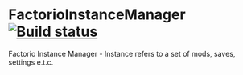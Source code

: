 # FactorioInstanceManager [![Build status](https://ci.appveyor.com/api/projects/status/414yhkkdvly6b0s5?svg=true)](https://ci.appveyor.com/project/Walkman100/factorioinstancemanager)
Factorio Instance Manager - Instance refers to a set of mods, saves, settings e.t.c.
